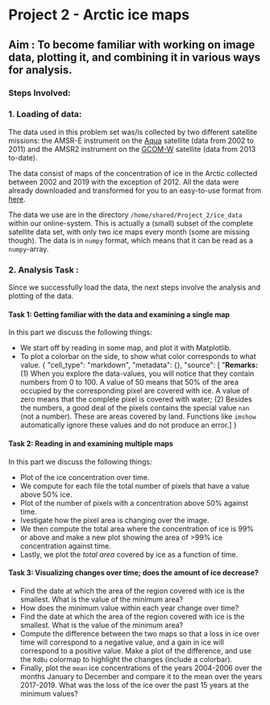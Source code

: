 # Project 2 - Arctic ice maps
## Aim : To become familiar with working on image data, plotting it, and combining it in various ways for analysis.

### Steps Involved:
### 1. Loading of data:
The data used in this problem set was/is collected by two different satellite missions: the AMSR-E instrument on the [Aqua](http://en.wikipedia.org/wiki/Aqua_%28satellite%29) satellite (data from 2002 to 2011) and the AMSR2 instrument on the [GCOM-W](https://suzaku.eorc.jaxa.jp/GCOM_W/) satellite (data from 2013 to-date).

The data consist of maps of the concentration of ice in the Arctic collected between 2002 and 2019 with the exception of 2012. All the data were already downloaded and transformed for you to an easy-to-use format from [here](https://seaice.uni-bremen.de/start/data-archive/).

The data we use are in the directory `/home/shared/Project_2/ice_data` within our online-system. This is actually a (small) subset of the complete satellite data set, with only two ice maps every month (some are missing though).
The data is in `numpy` format, which means that it can be read as a `numpy`-array.

### 2. Analysis Task : 
Since we successfully load the data, the next steps involve the analysis and plotting of the data.

#### Task 1: Getting familiar with the data and examining a single map 
In this part we discuss the following things:
   * We start off by reading in some  map, and plot it with Matplotlib.
   * To plot a colorbar on the side, to show what color corresponds to what value.
{
   "cell_type": "markdown",
   "metadata": {},
   "source": [
    "**Remarks:**
    (1) When you explore the data-values, you will notice that they contain numbers from 0 to 100. A value of 50 means that 50% of the area occupied by the corresponding pixel are covered with ice. A value of zero means that the complete pixel is covered with water; 
    (2) Besides the numbers, a good deal of the pixels contains the special value `nan` (not a number). These are areas covered by land.
       Functions like `imshow` automatically ignore these values and do not produce an error.]
  }
  
  #### Task 2: Reading in and examining multiple maps
  In this part we discuss the following things:
   * Plot of the ice concentration over time.
   * We compute for each file the total number of pixels that have a value above 50% ice.
   * Plot of the number of pixels with a concentration above 50% against time.
   * Ivestigate how the pixel area is changing over the image.
   * We then compute the total area where the concentration of ice is 99% or above and make a new plot showing the area of >99% ice concentration against time. 
   * Lastly, we plot the *total area* covered by ice as a function of time.
  #### Task 3: Visualizing changes over time; does the amount of ice decrease?
   * Find the date at which the area of the region covered with ice is the smallest. What is the value of the minimum area?
   * How does the minimum value within each year change over time?
   * Find the date at which the area of the region covered with ice is the smallest. What is the value of the minimum area?
   * Compute the difference between the two maps so that a loss in ice over time will correspond to a negative value, and a gain in ice will correspond to a positive value. Make a plot of the difference, and use the ``RdBu`` colormap to highlight the changes (include a colorbar).
   * Finally, plot the `mean` ice concentrations of the years 2004-2006 over the months January to December and compare it to the mean over the years 2017-2019. What was the loss of the ice over the past 15 years at the minimum values?

  
